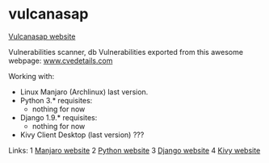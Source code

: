 # vulcanasap
[Vulcanasap website](http://limbail.github.io/vulcanasap/)

Vulnerabilities scanner, db Vulnerabilities exported from this awesome webpage: www.cvedetails.com

Working with:
- Linux Manjaro (Archlinux) last version. 
- Python 3.* 
    requisites:
    - nothing for now
- Django 1.9.* 
    requisites:
    - nothing for now
- Kivy Client Desktop (last version) ??? 


Links:
1 [Manjaro website](https://manjaro.github.io/)
2 [Python website](https://www.python.org/)
3 [Django website](https://www.djangoproject.com/)
4 [Kivy website](https://kivy.org/)
